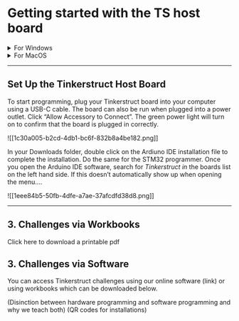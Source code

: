 # Getting started with the TS host board

<details><summary>For Windows</summary>

<ol> 
<li>Install the Arduino IDE using one of the links below: </li>
    <p><a href="https://downloads.arduino.cc/arduino-ide/arduino-ide_2.3.2_Windows_64bit.exe">Windows 10 or newer, 64 bits (recommended) </a> </li> </p>
    <p><a href="https://downloads.arduino.cc/arduino-ide/arduino-ide_2.3.2_Windows_64bit.msi">MSI Installer </a> </p>
    <p><a href="https://downloads.arduino.cc/arduino-ide/arduino-ide_2.3.2_Windows_64bit.zip">ZIP File </a> </p>
<li><a href="">Install the driver</a></li>
<li> Install the latest STM Cube Programmer for <a href=""> Windows 64 </a> or <a href=""> Windows 32 </a> </li>
</ol>

</details>


<details><summary>For MacOS</summary>

<ol>
<li>Install the Arduino IDE using one of the links below: </li>
    <p><a href="https://downloads.arduino.cc/arduino-ide/arduino-ide_2.3.2_macOS_64bit.dmg">Intel, 10.15: “Catalina” or newer, 64 bitsE</a> </p>
    <p><a href="https://downloads.arduino.cc/arduino-ide/arduino-ide_2.3.2_macOS_arm64.dmg">Apple Silicon, 11: “Big Sur” or newer, 64 bits</a> </p>
  <li>Install the driver.</li>
  <li>Install the latest STM Cube Programmer for Windows 64 or Windows 32 </li>
</ol>

</details>

[](https://www.notion.soundefined)

---

## Set Up the Tinkerstruct Host Board

To start programming, plug your Tinkerstruct board into your computer using a USB-C cable. The board can also be run
when plugged into a power outlet. Click “Allow Accessory to Connect”. The green power light will turn on to confirm that
the board is plugged in correctly.

![[1c30a005-b2cd-4db1-bc6f-832b8a4be182.png]]

In your Downloads folder, double click on the Ardiuno IDE installation file to complete the installation. Do the same
for the STM32 programmer. Once you open the Arduino IDE software, search for _Tinkerstruct in_ the boards list on the
left hand side. If this doesn’t automatically show up when opening the menu….

![[1eee84b5-50fb-4dfe-a7ae-37afcdfd38d8.png]]

---

## 3. Challenges via Workbooks

Click here to download a printable pdf

## 3. Challenges via Software

You can access Tinkerstruct challenges using our online software (link) or using workbooks which can be downloaded
below.


(Disinction between hardware programming and software programming and why we teach both)
(QR codes for installations)
